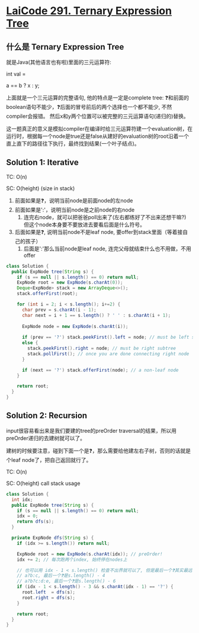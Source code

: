 # [LaiCode 291. Ternary Expression Tree](https://app.laicode.io/app/problem/291)

## 什么是 Ternary Expression Tree
就是Java(其他语言也有啦)里面的三元运算符:

int val = 

a == b ? x : y;

上面就是一个三元运算的完整语句, 他的特点是一定是complete tree: ❓和前面的boolean语句不能少，❓后面的冒号前后的两个选择也一个都不能少, 不然compiler会报错。
然后x和y两个位置可以被完整的三元运算语句(递归的)替换。

这一题真正的意义是模拟compiler在编译时给三元运算符建一个evaluation树，在运行时，根据每一个node是true还是false从建好的evaluation树的root沿着一个直上直下的路径往下执行，最终找到结果(一个叶子结点)。

## Solution 1: Iterative
TC: O(n)

SC: O(height) (size in stack)

1. 前面如果是❓，说明当前node是前面node的左node
2. 前面如果是':'，说明当前node是之前node的右node
   1. 连完右node，就可以把爸爸poll出来了(左右都练好了不出来还想干嘛?) 但这个node本身要不要放进去要看后面是什么符号。
3. 后面如果是❓, 说明当前node不是leaf node, 要offer到stack里面（等着接自己的孩子）
   1. 后面是':'那么当前node是leaf node, 连完父母就结束什么也不用做，不用offer
```java
class Solution {
  public ExpNode tree(String s) {
    if (s == null || s.length() == 0) return null;
    ExpNode root = new ExpNode(s.charAt(0));
    Deque<ExpNode> stack = new ArrayDeque<>();
    stack.offerFirst(root);

    for (int i = 2; i < s.length(); i+=2) {
      char prev = s.charAt(i - 1);
      char next = i + 1 == s.length() ? ' ' : s.charAt(i + 1);
      
      ExpNode node = new ExpNode(s.charAt(i));
      
      if (prev == '?') stack.peekFirst().left = node; // must be left subtree
      else {
        stack.peekFirst().right = node; // must be right subtree
        stack.pollFirst(); // once you are done connecting right node
      }

      if (next == '?') stack.offerFirst(node); // a non-leaf node
    }

    return root;
  }
}
```

## Solution 2: Recursion
input很容易看出来是我们要建的tree的preOrder traversal的结果，所以用preOrder递归的去建树就可以了。

建树的时候要注意，碰到下面一个是❓，那么需要给他建左右子树，否则的话就是个leaf node了，把自己返回就行了。

TC: O(n)

SC: O(height) call stack usage
```java
class Solution {
  int idx;
  public ExpNode tree(String s) {
    if (s == null || s.length() == 0) return null;
    idx = 0;
    return dfs(s);
  }

  private ExpNode dfs(String s) {
    if (idx >= s.length()) return null;

    ExpNode root = new ExpNode(s.charAt(idx)); // preOrder!
    idx += 2; // 每次跑两个index, 始终停在nodes上

    // 也可以用 idx - 1 < s.length() 检查不出界就可以了, 但是最后一个❓其实最远也是s.length() - 4;
    // a?b:c, 最后一个❓是s.length() - 4
    // a?b?c:d:e, 最后一个❓是s.length() - 6
    if (idx - 1 < s.length() - 3 && s.charAt(idx - 1) == '?') {
      root.left  = dfs(s);
      root.right = dfs(s);
    }

    return root;
  }
}
```
